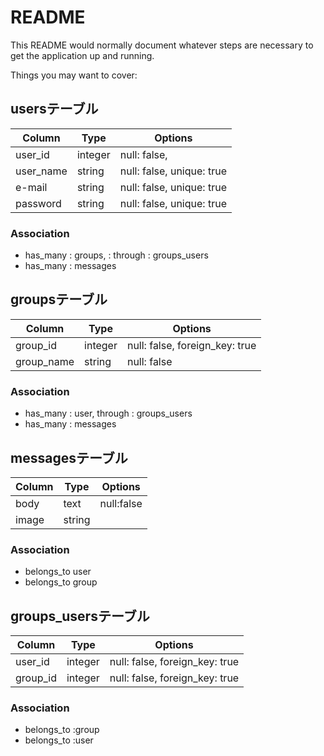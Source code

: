 # README

This README would normally document whatever steps are necessary to get the
application up and running.

Things you may want to cover:


## usersテーブル
|Column|Type|Options|
|------|----|-------|
|user_id|integer|null: false, |
|user_name|string|null: false, unique: true|
|e-mail|string|null: false, unique: true|
|password|string|null: false, unique: true|


### Association
- has_many : groups, : through : groups_users
- has_many : messages

## groupsテーブル
|Column|Type|Options|
|------|----|-------|
|group_id|integer|null: false, foreign_key: true|
|group_name|string|null: false |

### Association
- has_many : user, through : groups_users
- has_many : messages


## messagesテーブル
|Column|Type|Options|
|------|----|-------|
|body|text| null:false |
|image|string|  |

### Association
- belongs_to user
- belongs_to group


## groups_usersテーブル

|Column|Type|Options|
|------|----|-------|
|user_id|integer|null: false, foreign_key: true|
|group_id|integer|null: false, foreign_key: true|

### Association
- belongs_to :group
- belongs_to :user


